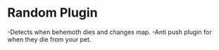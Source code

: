 # Random Plugin

-Detects when behemoth dies and changes map.
-Anti push plugin for when they die from your pet.
